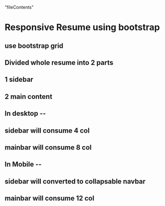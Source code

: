 "fileContents"

# Responsive Resume using bootstrap

## use bootstrap grid

## Divided whole resume into 2 parts

## 1 sidebar

## 2 main content

## In desktop -- 
##          sidebar will consume 4 col
##          mainbar will consume 8 col

## In Mobile -- 
##          sidebar will converted to collapsable navbar
##          mainbar will consume 12 col
